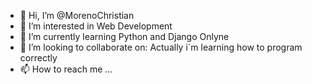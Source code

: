 - 👋 Hi, I’m @MorenoChristian
- 👀 I’m interested in Web Development
- 🌱 I’m currently learning Python and Django Onlyne
- 💞️ I’m looking to collaborate on: Actually i´m learning how to program correctly  
- 📫 How to reach me ...

<!---
MorenoChristian/MorenoChristian is a ✨ special ✨ repository because its `README.md` (this file) appears on your GitHub profile.
You can click the Preview link to take a look at your changes.
--->
